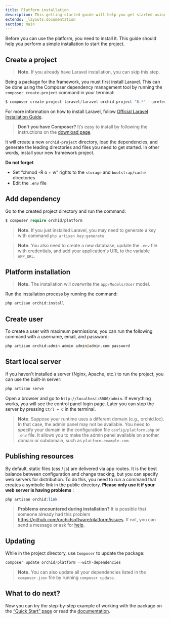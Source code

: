 ```yaml
---
title: Platform installation
description: This getting started guide will help you get started using ORCHID.
extends: _layouts.documentation
section: main
---
```



Before you can use the platform, you need to install it. This guide should help you perform a simple installation to start the project.

## Create a project

> **Note.** If you already have Laravel installation, you can skip this step.

Being a package for the framework, you must first install Laravel. This can be done using the Composer dependency management tool by running the `composer create-project` command in your terminal:

```php
$ composer create-project laravel/laravel orchid-project "8.*" --prefer-dist
```

For more information on how to install Laravel, follow [Official Laravel Installation Guide](https://laravel.com/docs/installation).

> **Don’t you have Composer?** It’s easy to install by following the instructions on the [download page](https://getcomposer.org/download/).

It will create a new `orchid-project` directory, load the dependencies, and generate the leading directories and files you need to get started.
In other words, install your new framework project.


**Do not forget**
- Set “chmod -R o + w” rights to the `storage` and `bootstrap/cache` directories
- Edit the `.env` file

## Add dependency

Go to the created project directory and run the command:
```php
$ composer require orchid/platform
```

> **Note.** If you just installed Laravel, you may need to generate a key with command `php artisan key:generate`

> **Note.** You also need to create a new database, update the `.env` file with credentials, and add your application's URL to the variable `APP_URL`.


## Platform installation

> **Note.** The installation will overwrite the `app/Models/User` model. 

Run the installation process by running the command:

```php
php artisan orchid:install
```

## Create user

To create a user with maximum permissions, you can run the following command with a username, email, and password:

```php
php artisan orchid:admin admin admin@admin.com password
```


## Start local server

If you haven't installed a server (Nginx, Apache, etc.) to run the project, you can use the built-in server:

```php
php artisan serve
```

Open a browser and go to `http://localhost:8000/admin`. If everything works, you will see the control panel login page. Later you can stop the server by pressing `Ctrl + C` in the terminal.

> **Note.** Suppose your runtime uses a different domain (e.g., orchid.loc). In that case, the admin panel may not be available. You need to specify your domain in the configuration file `config/platform.php` or `.env` file. It allows you to make the admin panel available on another domain or subdomain, such as `platform.example.com`.
 
 
## Publishing resources

By default, static files (css / js) are delivered via app routes. It is the best balance between configuration and change tracking, but you can specify web servers for distribution. To do this, you need to run a command that creates a symbolic link in the public directory. **Please only use it if your web server is having problems** :


```php
php artisan orchid:link
```
 
> **Problems encountered during installation?** It is possible that someone already had this problem https://github.com/orchidsoftware/platform/issues. If not, you can send a message or ask for [help](https://github.com/orchidsoftware/platform/issues/new).


## Updating

While in the project directory, use `Composer` to update the package:

```php
composer update orchid/platform --with-dependencies
```

> **Note.** You can also update all your dependencies listed in the `composer.json` file by running `composer update`.

## What to do next?

Now you can try the step-by-step example of working with the package on the [“Quick Start” page](/en/docs/quickstart) or read the [documentation](/en/docs/screens).
